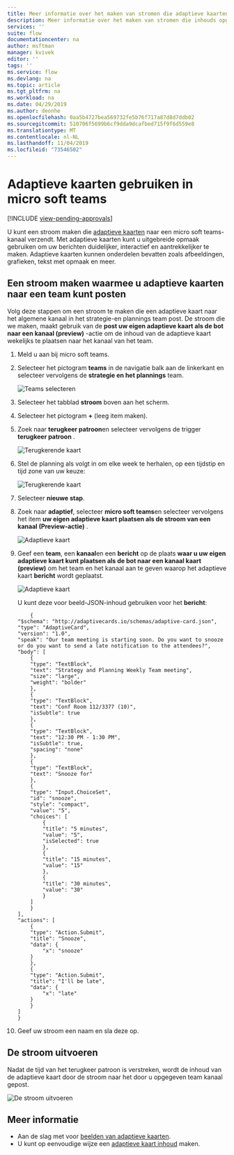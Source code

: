 ```yaml
---
title: Meer informatie over het maken van stromen die adaptieve kaarten in micro soft teams plaatsen | Microsoft Docs
description: Meer informatie over het maken van stromen die inhouds opgemaakte inhoud met adaptieve kaarten naar micro soft teams kunnen verzenden.
services: ''
suite: flow
documentationcenter: na
author: msftman
manager: kvivek
editor: ''
tags: ''
ms.service: flow
ms.devlang: na
ms.topic: article
ms.tgt_pltfrm: na
ms.workload: na
ms.date: 04/29/2019
ms.author: deonhe
ms.openlocfilehash: 0aa5b4727bea569732fe5b76f717a87d8d7ddb02
ms.sourcegitcommit: 510706f5699b6cf9dda9dcafbed715f9f6d559e8
ms.translationtype: MT
ms.contentlocale: nl-NL
ms.lasthandoff: 11/04/2019
ms.locfileid: "73546502"
---
```

<!--from editor: I notice that adaptive cards is capitalized on the page opened by the link in the first paragraph. But the screenshots in this file don't show it being capitalized. So I'm unsure if it should change.-->


# <a name="use-adaptive-cards-in-microsoft-teams"></a>Adaptieve kaarten gebruiken in micro soft teams
[!INCLUDE [view-pending-approvals](includes/cc-rebrand.md)]

U kunt een stroom maken die [adaptieve kaarten](https://adaptivecards.io) naar een micro soft teams-kanaal verzendt. Met adaptieve kaarten kunt u uitgebreide opmaak gebruiken om uw berichten duidelijker, interactief en aantrekkelijker te maken. Adaptieve kaarten kunnen onderdelen bevatten zoals afbeeldingen, grafieken, tekst met opmaak en meer.

## <a name="create-a-flow-that-posts-adaptive-cards-to-a-team"></a>Een stroom maken waarmee u adaptieve kaarten naar een team kunt posten

Volg deze stappen om een stroom te maken die een adaptieve kaart naar het algemene kanaal in het strategie-en plannings team post. De stroom die we maken, maakt gebruik van de **post uw eigen adaptieve kaart als de bot naar een kanaal (preview)** -actie om de inhoud van de adaptieve kaart wekelijks te plaatsen naar het kanaal van het team.

1. Meld u aan bij micro soft teams.
1. Selecteer het pictogram **teams** in de navigatie balk aan de linkerkant en selecteer vervolgens de **strategie en het plannings** team.

    ![Teams selecteren](media/create-adaptive-cards-teams/select-teams-team.png)

1. Selecteer het tabblad **stroom** boven aan het scherm.
1. Selecteer het pictogram **+** (leeg item maken).
1. Zoek naar **terugkeer patroon**en selecteer vervolgens de trigger **terugkeer patroon** .

    ![Terugkerende kaart](media/create-adaptive-cards-teams/select-recurrence.png)

1. Stel de planning als volgt in om elke week te herhalen, op een tijdstip en tijd zone van uw keuze:
    
    ![Terugkerende kaart](media/create-adaptive-cards-teams/recurrence-card.png)
    
1. Selecteer **nieuwe stap**.
1. Zoek naar **adaptief**, selecteer **micro soft teams**en selecteer vervolgens het item **uw eigen adaptieve kaart plaatsen als de stroom van een kanaal (Preview-actie)** .

   ![Adaptieve kaart](media/create-adaptive-cards-teams/select-adaptive-post-message-action.png)

1. Geef een **team**, een **kanaal**en een **bericht** op de plaats **waar u uw eigen adaptieve kaart kunt plaatsen als de bot naar een kanaal kaart (preview)** om het team en het kanaal aan te geven waarop het adaptieve kaart **bericht** wordt geplaatst.

   ![Adaptieve kaart](media/create-adaptive-cards-teams/adaptive-card-message.png)

   U kunt deze voor beeld-JSON-inhoud gebruiken voor het **bericht**:

    ````
        {
    "$schema": "http://adaptivecards.io/schemas/adaptive-card.json",
    "type": "AdaptiveCard",
    "version": "1.0",
    "speak": "Our team meeting is starting soon. Do you want to snooze  or do you want to send a late notification to the attendees?",
    "body": [
        {
        "type": "TextBlock",
        "text": "Strategy and Planning Weekly Team meeting",
        "size": "large",
        "weight": "bolder"
        },
        {
        "type": "TextBlock",
        "text": "Conf Room 112/3377 (10)",
        "isSubtle": true
        },
        {
        "type": "TextBlock",
        "text": "12:30 PM - 1:30 PM",
        "isSubtle": true,
        "spacing": "none"
        },
        {
        "type": "TextBlock",
        "text": "Snooze for"
        },
        {
        "type": "Input.ChoiceSet",
        "id": "snooze",
        "style": "compact",
        "value": "5",
        "choices": [
            {
            "title": "5 minutes",
            "value": "5",
            "isSelected": true
            },
            {
            "title": "15 minutes",
            "value": "15"
            },
            {
            "title": "30 minutes",
            "value": "30"
            }
        ]
        }
    ],
    "actions": [
        {
        "type": "Action.Submit",
        "title": "Snooze",
        "data": {
            "x": "snooze"
        }
        },
        {
        "type": "Action.Submit",
        "title": "I'll be late",
        "data": {
            "x": "late"
        }
        }
    ]
    }
    ````


1. Geef uw stroom een naam en sla deze op.


## <a name="run-the-flow"></a>De stroom uitvoeren

Nadat de tijd van het terugkeer patroon is verstreken, wordt de inhoud van de adaptieve kaart door de stroom naar het door u opgegeven team kanaal gepost.

![De stroom uitvoeren](media/create-adaptive-cards-teams/flow-run-result.png)

## <a name="learn-more"></a>Meer informatie

- Aan de slag met voor [beelden van adaptieve kaarten](https://adaptivecards.io/samples/).
- U kunt op eenvoudige wijze een [adaptieve kaart inhoud](https://adaptivecards.io) maken.



